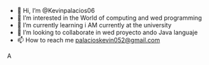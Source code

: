 - 👋 Hi, I’m @Kevinpalacios06
- 👀 I’m interested in the World of computing and wed programming
- 🌱 I’m currently learning i AM currently at the university
- 💞️ I’m looking to collaborate in wed proyecto ando Java languaje
- 📫 How to reach me palacioskevin052@gmail.com

<!---
Kevinpalacios06/Kevinpalacios06 is a ✨ special ✨ repository because its `README.md` (this file) appears on your GitHub profile.
You can click the Preview link to take a look at your changes.
--->
A
